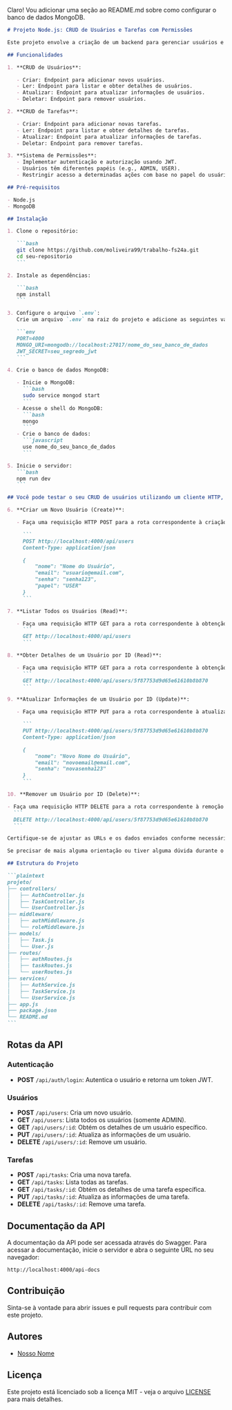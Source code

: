 Claro! Vou adicionar uma seção ao README.md sobre como configurar o banco de dados MongoDB.

````markdown
# Projeto Node.js: CRUD de Usuários e Tarefas com Permissões

Este projeto envolve a criação de um backend para gerenciar usuários e tarefas com operações CRUD e um sistema de permissões utilizando JWT para autenticação e autorização.

## Funcionalidades

1. **CRUD de Usuários**:

   - Criar: Endpoint para adicionar novos usuários.
   - Ler: Endpoint para listar e obter detalhes de usuários.
   - Atualizar: Endpoint para atualizar informações de usuários.
   - Deletar: Endpoint para remover usuários.

2. **CRUD de Tarefas**:

   - Criar: Endpoint para adicionar novas tarefas.
   - Ler: Endpoint para listar e obter detalhes de tarefas.
   - Atualizar: Endpoint para atualizar informações de tarefas.
   - Deletar: Endpoint para remover tarefas.

3. **Sistema de Permissões**:
   - Implementar autenticação e autorização usando JWT.
   - Usuários têm diferentes papéis (e.g., ADMIN, USER).
   - Restringir acesso a determinadas ações com base no papel do usuário.

## Pré-requisitos

- Node.js
- MongoDB

## Instalação

1. Clone o repositório:

   ```bash
   git clone https://github.com/moliveira99/trabalho-fs24a.git
   cd seu-repositorio
   ```

2. Instale as dependências:

   ```bash
   npm install
   ```

3. Configure o arquivo `.env`:
   Crie um arquivo `.env` na raiz do projeto e adicione as seguintes variáveis de ambiente:

   ```env
   PORT=4000
   MONGO_URI=mongodb://localhost:27017/nome_do_seu_banco_de_dados
   JWT_SECRET=seu_segredo_jwt
   ```

4. Crie o banco de dados MongoDB:

   - Inicie o MongoDB:
     ```bash
     sudo service mongod start
     ```
   - Acesse o shell do MongoDB:
     ```bash
     mongo
     ```
   - Crie o banco de dados:
     ```javascript
     use nome_do_seu_banco_de_dados
     ```

5. Inicie o servidor:
   ```bash
   npm run dev
   ```

## Você pode testar o seu CRUD de usuários utilizando um cliente HTTP, como o Postman ou o Insomnia. Vou explicar como você pode realizar cada operação CRUD:

6. **Criar um Novo Usuário (Create)**:

   - Faça uma requisição HTTP POST para a rota correspondente à criação de usuários (`/api/users`), enviando os dados do usuário no corpo da requisição no formato JSON. Por exemplo:

     ```
     POST http://localhost:4000/api/users
     Content-Type: application/json

     {
         "nome": "Nome do Usuário",
         "email": "usuario@email.com",
         "senha": "senha123",
         "papel": "USER"
     }
     ```

7. **Listar Todos os Usuários (Read)**:

   - Faça uma requisição HTTP GET para a rota correspondente à obtenção de todos os usuários (`/api/users`). Por exemplo:
     ```
     GET http://localhost:4000/api/users
     ```

8. **Obter Detalhes de um Usuário por ID (Read)**:

   - Faça uma requisição HTTP GET para a rota correspondente à obtenção de detalhes de um usuário específico (`/api/users/:id`), substituindo `:id` pelo ID do usuário desejado. Por exemplo:
     ```
     GET http://localhost:4000/api/users/5f87753d9d65e61610b8b870
     ```

9. **Atualizar Informações de um Usuário por ID (Update)**:

   - Faça uma requisição HTTP PUT para a rota correspondente à atualização de um usuário específico (`/api/users/:id`), substituindo `:id` pelo ID do usuário que deseja atualizar, e enviando os dados atualizados no corpo da requisição no formato JSON. Por exemplo:

     ```
     PUT http://localhost:4000/api/users/5f87753d9d65e61610b8b870
     Content-Type: application/json

     {
         "nome": "Novo Nome do Usuário",
         "email": "novoemail@email.com",
         "senha": "novasenha123"
     }
     ```

10. **Remover um Usuário por ID (Delete)**:

- Faça uma requisição HTTP DELETE para a rota correspondente à remoção de um usuário específico (`/api/users/:id`), substituindo `:id` pelo ID do usuário que deseja remover. Por exemplo:
  ```
  DELETE http://localhost:4000/api/users/5f87753d9d65e61610b8b870
  ```

Certifique-se de ajustar as URLs e os dados enviados conforme necessário para corresponder à configuração específica da sua aplicação. E lembre-se de verificar os retornos das requisições para garantir que as operações CRUD estejam funcionando conforme esperado.

Se precisar de mais alguma orientação ou tiver alguma dúvida durante o processo de teste, estou aqui para ajudar!

## Estrutura do Projeto

```plaintext
projeto/
├── controllers/
│   ├── AuthController.js
│   ├── TaskController.js
│   └── UserController.js
├── middleware/
│   ├── authMiddleware.js
│   └── roleMiddleware.js
├── models/
│   ├── Task.js
│   └── User.js
├── routes/
│   ├── authRoutes.js
│   ├── taskRoutes.js
│   └── userRoutes.js
├── services/
│   ├── AuthService.js
│   ├── TaskService.js
│   └── UserService.js
├── app.js
├── package.json
└── README.md
```
````

## Rotas da API

### Autenticação

- **POST** `/api/auth/login`: Autentica o usuário e retorna um token JWT.

### Usuários

- **POST** `/api/users`: Cria um novo usuário.
- **GET** `/api/users`: Lista todos os usuários (somente ADMIN).
- **GET** `/api/users/:id`: Obtém os detalhes de um usuário específico.
- **PUT** `/api/users/:id`: Atualiza as informações de um usuário.
- **DELETE** `/api/users/:id`: Remove um usuário.

### Tarefas

- **POST** `/api/tasks`: Cria uma nova tarefa.
- **GET** `/api/tasks`: Lista todas as tarefas.
- **GET** `/api/tasks/:id`: Obtém os detalhes de uma tarefa específica.
- **PUT** `/api/tasks/:id`: Atualiza as informações de uma tarefa.
- **DELETE** `/api/tasks/:id`: Remove uma tarefa.

## Documentação da API

A documentação da API pode ser acessada através do Swagger. Para acessar a documentação, inicie o servidor e abra o seguinte URL no seu navegador:

```
http://localhost:4000/api-docs
```

## Contribuição

Sinta-se à vontade para abrir issues e pull requests para contribuir com este projeto.

## Autores

- [Nosso Nome](https://github.com/seu-usuario)

## Licença

Este projeto está licenciado sob a licença MIT - veja o arquivo [LICENSE](LICENSE) para mais detalhes.

```

```
